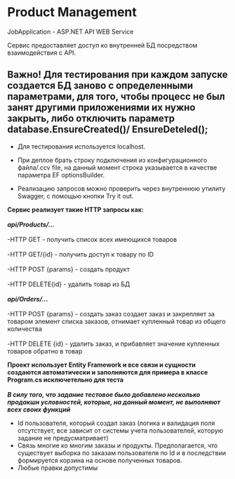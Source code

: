 # Product Management
JobApplication - ASP.NET API WEB Service

Сервис предоставляет доступ ко внутренней БД посредством взаимодействия с API.

## Важно! Для тестирования при каждом запуске создается БД заново с определенными параметрами, для того, чтобы процесс не был занят другими приложениями их нужно закрыть, либо отключить параметр database.EnsureCreated()/ EnsureDeteled();
- Для тестирования используется localhost.

- При деплое брать строку подключения из конфигурационного файла/.ccv file, на данный момент строка указывается в качестве параметра EF optionsBuilder.

- Реализацию запросов можно проверить через внутреннюю утилиту Swagger, с помощью кнопки Try it out.

**Сервис реализует такие HTTP запросы как:**<br /> <br />
***api/Products/...***<br />
<br />
-HTTP GET - получить список всех имеющихся товаров<br />
<br />
-HTTP GET/{id} - получить доступ к товару по ID<br />
<br />
-HTTP POST {params} - создать продукт<br />
<br />
-HTTP DELETE{id} - удалить товар из БД<br />
<br />
***api/Orders/...***<br />
<br />
-HTTP POST {params} - создать заказ создает заказ и закрепляет за товаром элемент списка заказов, отнимает купленный товар из общего количества<br />
<br />
-HTTP DELETE {id} - удалить заказ, и прибавляет значение купленных товаров обратно в товар 

**Проект использует Entity Framework и все связи и сущности создаются автоматически и заполняются для примера в классе Program.cs исключетельно для теста**<br />
<br />
***В силу того, что задание тестовое было добавлено несколько продакшн условностей, которые, на данный момент, не выполняют всех своих функций***
- Id пользователя, который создал заказ (логика и валидация поля отсутствует, все зависит от системы учета пользователей, которую задание не предусматривает)
- Связь многие ко многим заказы и продукты. Предполагается, что существует выборка по заказам пользователя по Id и в последствии формируется корзина на основе полученных товаров. <br />
- Любые правки допустимы
